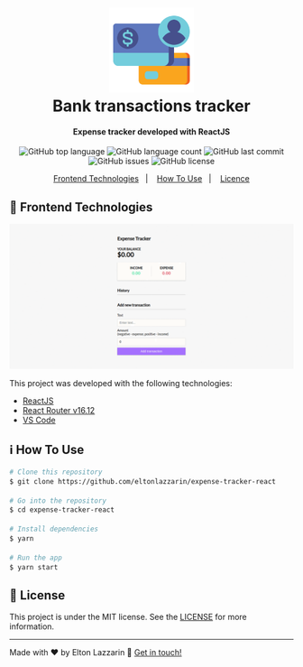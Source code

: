 <h1 align="center"> 
  <img src="https://github.com/eltonlazzarin/expense-tracker-react/blob/master/screenshots/assets/banktransactions.svg" alt="Logo" height="150px" width="150px" />
  <br>
  Bank transactions tracker
</h1>

<h4 align="center">
  Expense tracker developed with ReactJS
</h4>
<p align="center">
  <img alt="GitHub top language" src="https://img.shields.io/github/languages/top/eltonlazzarin/expense-tracker-react">

  <img alt="GitHub language count" src="https://img.shields.io/github/languages/count/eltonlazzarin/expense-tracker-react">

  <img alt="GitHub last commit" src="https://img.shields.io/github/last-commit/eltonlazzarin/expense-tracker-react">

  <img alt="GitHub issues" src="https://img.shields.io/github/issues/eltonlazzarin/expense-tracker-react">

  <img alt="GitHub license" src="https://img.shields.io/github/license/eltonlazzarin/expense-tracker-react">

<p align="center">
  <a href="#rocket-frontend-technologies">Frontend Technologies</a>&nbsp;&nbsp;&nbsp;|&nbsp;&nbsp;&nbsp;
  <a href="#information_source-how-to-use">How To Use</a>&nbsp;&nbsp;&nbsp;|&nbsp;&nbsp;&nbsp;
  <a href="#memo-license">Licence</a>
</p>

## :rocket: Frontend Technologies

<p align="center"> 
<img alt="Tracker expenser app" src="https://github.com/eltonlazzarin/expense-tracker-react/blob/master/screenshots/expensetracker.gif">

This project was developed with the following technologies:

- [ReactJS](https://reactjs.org/)
- [React Router v16.12](https://github.com/ReactTraining/react-router)
- [VS Code](https://code.visualstudio.com)

## :information_source: How To Use

```bash
# Clone this repository
$ git clone https://github.com/eltonlazzarin/expense-tracker-react

# Go into the repository
$ cd expense-tracker-react

# Install dependencies
$ yarn

# Run the app
$ yarn start
```

## :memo: License

This project is under the MIT license. See the [LICENSE](https://github.com/eltonlazzarin/expense-tracker-react/blob/master/LICENSE) for more information.

---

Made with ♥ by Elton Lazzarin :wave: [Get in touch!](https://www.linkedin.com/in/eltonlazzarin/)
